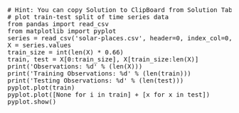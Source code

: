 <pre class="file" data-target="clipboard">
# Hint: You can copy Solution to ClipBoard from Solution Tab
# plot train-test split of time series data
from pandas import read_csv
from matplotlib import pyplot
series = read_csv('solar-places.csv', header=0, index_col=0, parse_dates=True, squeeze=True)
X = series.values
train_size = int(len(X) * 0.66)
train, test = X[0:train_size], X[train_size:len(X)]
print('Observations: %d' % (len(X)))
print('Training Observations: %d' % (len(train)))
print('Testing Observations: %d' % (len(test)))
pyplot.plot(train)
pyplot.plot([None for i in train] + [x for x in test])
pyplot.show()
</pre>
